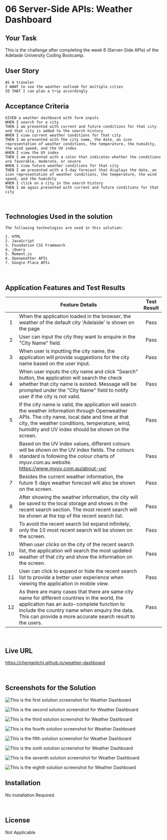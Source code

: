 # 06 Server-Side APIs: Weather Dashboard

## Your Task

This is the challenge after completing the week 6 (Server-Side APIs) of the Adelaide University Coding Bootcamp. 

## User Story

```
AS A traveler
I WANT to see the weather outlook for multiple cities
SO THAT I can plan a trip accordingly
```

## Acceptance Criteria

```
GIVEN a weather dashboard with form inputs
WHEN I search for a city
THEN I am presented with current and future conditions for that city and that city is added to the search history
WHEN I view current weather conditions for that city
THEN I am presented with the city name, the date, an icon representation of weather conditions, the temperature, the humidity, the wind speed, and the UV index
WHEN I view the UV index
THEN I am presented with a color that indicates whether the conditions are favorable, moderate, or severe
WHEN I view future weather conditions for that city
THEN I am presented with a 5-day forecast that displays the date, an icon representation of weather conditions, the temperature, the wind speed, and the humidity
WHEN I click on a city in the search history
THEN I am again presented with current and future conditions for that city
```
<br>

## Technologies Used in the solution 

```
The following technologies are used in this solution:

1. HTML
2. JavaScript 
3. Foundation CSS Framework 
4. jQuery 
5. Moment.js
6. Openweather APIs
7. Google Place APIs
```
<br>

## Application Features and Test Results

|    | Feature Details                                                                                                                                                                                                                                          | Test Result |
|:--:|--------------------------------------------------------------------------------------------------------------------------------------------------------------------------------------------------------------------------------------------------------------|:-----------:|
|  1 | When the application loaded in the browser,  the weather of the default city 'Adelaide' is shown on the page                                                                                                                                                 |     Pass    |
|  2 | User can input the city they want to enquire in the "City Name" field.                                                                                                                                                                                       |     Pass    |
|  3 | When user is inputting the city name,  the application will provide suggestions for the city name based on the user input.                                                                                                                                   |     Pass    |
|  4 | When user inputs the city name and click "Search" button,  the application will search the check whether that city name is existed.   Message will be prompted under the "City Name" field to notify user if the city is not valid.                          |     Pass    |
|  5 | If the city name is valid,  the application will search the weather information through Openweather APIs.  The city name, local date and time at that city, the weather conditions, temperature, wind, humidity and UV index  should be shown on the screen.                         |     Pass    |
|  6 | Based on the UV index values, different colours will be shown on the UV index fields.  The colours standard is following the colour charts of myuv.com.au website.   https://www.myuv.com.au/about-uv/                                                       |     Pass    |
|  7 | Besides the current weather information,  the future 5 days weather forecast will also be shown on the screen.                                                                                                                                               |     Pass    |
|  8 | After showing the weather information, the city will be saved to the local storage  and shows in the recent search section.  The most recent search will be shown at the top of the recent search list.                                                      |     Pass    |
|  9 | To avoid the recent search list expand infinitely,  only the 10 most recent search will be shown on the screen.                                                                                                                                            |     Pass    |
| 10 | When user clicks on the city of the recent search list,  the application will search the most updated weather of that city and show the information on the screen.                                                                                           |     Pass    |
| 11 | User can click to expand or hide the recent search list  to provide a better user experience when viewing the application in mobile view.                                                                                                                    |     Pass    |
| 12 | As there are many cases that there are same city name for different countries in the world,  the application has an auto-complete function to include the country name when enquiry the data.  This can provide a more accurate search result to the users.  |     Pass    |

<br>

## Live URL 

https://chengpitchi.github.io/weather-dashboard

<br>

## Screenshots for the Solution

![This is the first solution screenshot for Weather Dashboard](./assets/images/weather-dashboard-1.png)
<br>

![This is the second solution screenshot for Weather Dashboard](./assets/images/weather-dashboard-2.png)
<br>

![This is the third solution screenshot for Weather Dashboard](./assets/images/weather-dashboard-4.png)
<br>

![This is the fourth solution screenshot for Weather Dashboard](./assets/images/weather-dashboard-3.png)
<br>

![This is the fifth solution screenshot for Weather Dashboard](./assets/images/weather-dashboard-5.png)
<br>

![This is the sixth solution screenshot for Weather Dashboard](./assets/images/weather-dashboard-6.png)
<br>

![This is the seventh solution screenshot for Weather Dashboard](./assets/images/weather-dashboard-7.png)
<br>

![This is the eighth solution screenshot for Weather Dashboard](./assets/images/weather-dashboard-8.png)
<br>


## Installation 

No Installation Required. 

<br>

## License 

Not Applicable 
